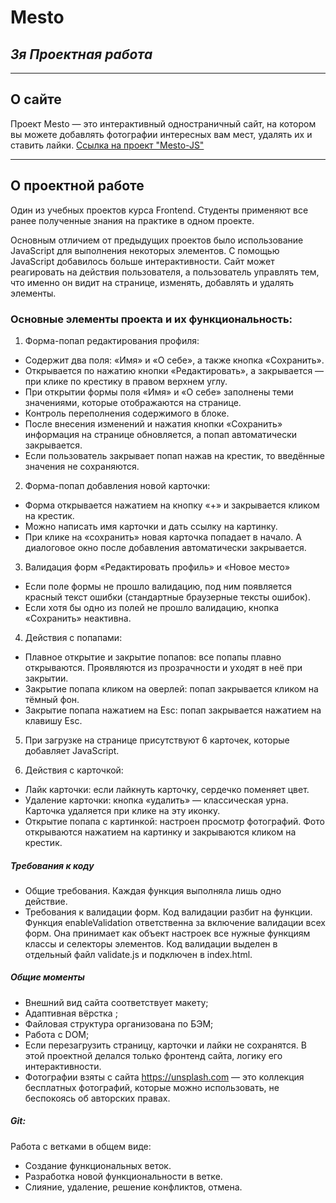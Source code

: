 # Mesto

## _3я Проектная работа_

---

## О сайте

Проект Mesto — это интерактивный одностраничный сайт, на котором вы можете добавлять фотографии интересных вам мест, удалять их и ставить лайки.
[Cсылка на проект "Mesto-JS"](https://anastasiash29.github.io/Mesto-JS/)

---

## О проектной работе

Один из учебных проектов курса Frontend.
Студенты применяют все ранее полученные знания на практике в одном проекте.

Основным отличием от предыдущих проектов было использование JavaScript для выполнения некоторых элементов.
С помощью JavaScript добавилось больше интерактивности. Сайт может реагировать на действия пользователя, а пользователь управлять тем, что именно он видит на странице, изменять, добавлять и удалять элементы.

### Основные элементы проекта и их функциональность:

1. Форма-попап редактирования профиля:

- Содержит два поля: «Имя» и «О себе», а также кнопка «Сохранить».
- Открывается по нажатию кнопки «Редактировать», а закрывается — при клике по крестику в правом верхнем углу.
- При открытии формы поля «Имя» и «О себе» заполнены теми значениями, которые отображаются на странице.
- Контроль переполнения содержимого в блоке.
- После внесения изменений и нажатия кнопки «Сохранить» информация на странице обновляется, а попап автоматически закрывается.
- Если пользователь закрывает попап нажав на крестик, то введённые значения не сохраняются.

2. Форма-попап добавления новой карточки:

- Форма открывается нажатием на кнопку «+» и закрывается кликом на крестик.
- Можно написать имя карточки и дать ссылку на картинку.
- При клике на «сохранить» новая карточка попадает в начало. А диалоговое окно после добавления автоматически закрывается.

3. Валидация форм «Редактировать профиль» и «Новое место»

- Если поле формы не прошло валидацию, под ним появляется красный текст ошибки (стандартные браузерные тексты ошибок).
- Если хотя бы одно из полей не прошло валидацию, кнопка «Сохранить» неактивна.

4. Действия с попапами:

- Плавное открытие и закрытие попапов: все попапы плавно открываются. Проявляются из прозрачности и уходят в неё при закрытии.
- Закрытие попапа кликом на оверлей: попап закрывается кликом на тёмный фон.
- Закрытие попапа нажатием на Esc: попап закрывается нажатием на клавишу Esc.

5. При загрузке на странице присутствуют 6 карточек, которые добавляет JavaScript.

6. Действия с карточкой:

- Лайк карточки: если лайкнуть карточку, сердечко поменяет цвет.
- Удаление карточки: кнопка «удалить» — классическая урна. Карточка удаляется при клике на эту иконку.
- Открытие попапа с картинкой: настроен просмотр фотографий. Фото открываются нажатием на картинку и закрываются кликом на крестик.

##### Требования к коду

- Общие требования. Каждая функция выполняла лишь одно действие.
- Требования к валидации форм. Код валидации разбит на функции. Функция enableValidation ответственна за включение валидации всех форм. Она принимает как объект настроек все нужные функциям классы и селекторы элементов. Код валидации выделен в отдельный файл validate.js и подключен в index.html.

##### Общие моменты

- Внешний вид сайта соответствует макету;
- Адаптивная вёрстка ;
- Файловая структура организована по БЭМ;
- Работа с DOM;
- Если перезагрузить страницу, карточки и лайки не сохранятся. В этой проектной делался только фронтенд сайта, логику его интерактивности.
- Фотографии взяты с сайта https://unsplash.com — это коллекция бесплатных фотографий, которые можно использовать, не беспокоясь об авторских правах.

##### Git:

Работа с ветками в общем виде:

- Создание функциональных веток.
- Разработка новой функциональности в ветке.
- Слияние, удаление, решение конфликтов, отмена.
